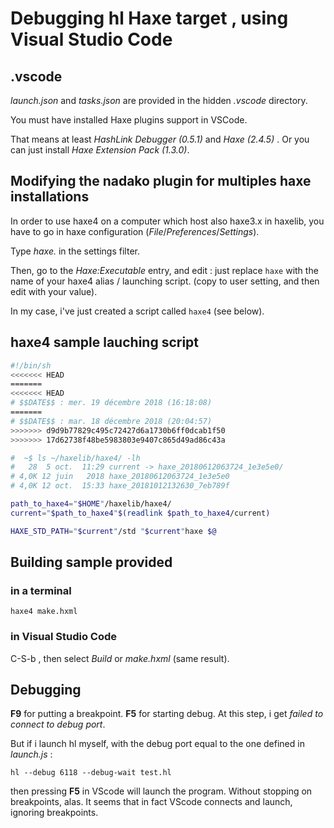 # Debugging hl Haxe target , using Visual Studio Code

## .vscode

_launch.json_ and _tasks.json_ are provided in the hidden _.vscode_ directory.

You must have installed Haxe plugins support in VSCode.

That means at least _HashLink Debugger (0.5.1)_ and _Haxe (2.4.5)_ . Or you can just install _Haxe Extension Pack (1.3.0)_.


## Modifying the nadako plugin for multiples haxe installations

In order to use haxe4 on a computer which host also haxe3.x in haxelib, you have to go in haxe configuration (_File_/_Preferences_/_Settings_).

Type _haxe._ in the settings filter.

Then, go to the _Haxe:Executable_ entry, and edit : just replace `haxe` with the name of your haxe4 alias / launching script. (copy to user setting, and then edit with your value).

In my case, i've just created a script called `haxe4` (see below).

## haxe4 sample lauching script
```bash
#!/bin/sh
<<<<<<< HEAD
=======
<<<<<<< HEAD
# $$DATE$$ : mer. 19 décembre 2018 (16:18:08)
=======
# $$DATE$$ : mar. 18 décembre 2018 (20:04:57)
>>>>>>> d9d9b77829c495c72427d6a1730b6ff0dcab1f50
>>>>>>> 17d62738f48be5983803e9407c865d49ad86c43a

#  ~$ ls ~/haxelib/haxe4/ -lh
#   28  5 oct.  11:29 current -> haxe_20180612063724_1e3e5e0/                             
# 4,0K 12 juin   2018 haxe_20180612063724_1e3e5e0
# 4,0K 12 oct.  15:33 haxe_20181012132630_7eb789f 

path_to_haxe4="$HOME"/haxelib/haxe4/
current="$path_to_haxe4"$(readlink $path_to_haxe4/current)

HAXE_STD_PATH="$current"/std "$current"haxe $@
```

## Building sample provided

### in a terminal
`haxe4 make.hxml`

### in Visual Studio Code
C-S-b , then select _Build_ or _make.hxml_ (same result).


## Debugging

**F9** for putting a breakpoint.
**F5** for starting debug. At this step, i get _failed to connect to debug port_.

But if i launch hl myself, with the debug port equal to the one defined in _launch.js_ :

`hl --debug 6118 --debug-wait test.hl`

then pressing **F5** in VScode will launch the program. Without stopping on breakpoints, alas. It seems that in fact VScode connects and launch, ignoring breakpoints.

